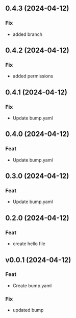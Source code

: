 ## 0.4.3 (2024-04-12)

### Fix

- added branch

## 0.4.2 (2024-04-12)

### Fix

- added permissions

## 0.4.1 (2024-04-12)

### Fix

- Update bump.yaml

## 0.4.0 (2024-04-12)

### Feat

- Update bump.yaml

## 0.3.0 (2024-04-12)

### Feat

- Update bump.yaml

## 0.2.0 (2024-04-12)

### Feat

- create hello file

## v0.0.1 (2024-04-12)

### Feat

- Create bump.yaml

### Fix

- updated bump
